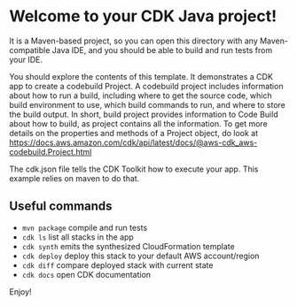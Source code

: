 # Welcome to your CDK Java project!

It is a Maven-based project, so you can open this directory with any Maven-compatible Java IDE, and you should be able to build and run tests from your IDE.

You should explore the contents of this template. It demonstrates a CDK app to create a codebuild Project. 
A codebuild project includes information about how to run a build, including where to get the source code, which build environment to use, which build commands to run, and where to store the build output. In short, build project provides information to Code Build about how to build, as project contains all the information.
To get more details on the properties and methods of a Project object, do look at https://docs.aws.amazon.com/cdk/api/latest/docs/@aws-cdk_aws-codebuild.Project.html

The cdk.json file tells the CDK Toolkit how to execute your app. This example relies on maven to do that.

## Useful commands

 * `mvn package`     compile and run tests
 * `cdk ls`          list all stacks in the app
 * `cdk synth`       emits the synthesized CloudFormation template
 * `cdk deploy`      deploy this stack to your default AWS account/region
 * `cdk diff`        compare deployed stack with current state
 * `cdk docs`        open CDK documentation

Enjoy!
